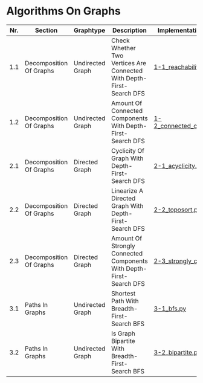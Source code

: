 # **Algorithms On Graphs** 

| Nr. | Section | Graphtype | Description | Implementation In Python |
| --- | --- | --- | --- | --- |
| 1.1 | Decomposition Of Graphs | Undirected Graph | Check Whether Two Vertices Are Connected With Depth-First-Search DFS | [1-1_reachability.py](1-1_reachability.py) |
| 1.2 | Decomposition Of Graphs | Undirected Graph | Amount Of Connected Components With Depth-First-Search DFS | [1-2_connected_components.py](1-2_connected_components.py) |
| 2.1 | Decomposition Of Graphs | Directed Graph | Cyclicity Of Graph With Depth-First-Search DFS | [2-1_acyclicity.py](2-1_acyclicity.py) |
| 2.2 | Decomposition Of Graphs | Directed Graph | Linearize A Directed Graph With Depth-First-Search DFS| [2-2_toposort.py](2-2_toposort.py) |
| 2.3 | Decomposition Of Graphs | Directed Graph | Amount Of Strongly Connected Components With Depth-First-Search DFS | [2-3_strongly_connected.py](2-3_strongly_connected.py) |
| 3.1 | Paths In Graphs | Undirected Graph | Shortest Path With Breadth-First-Search BFS | [3-1_bfs.py](3-1_bfs.py) |
| 3.2 | Paths In Graphs | Undirected Graph | Is Graph Bipartite With Breadth-First-Search BFS | [3-2_bipartite.py](3-2_bipartite.py) |
